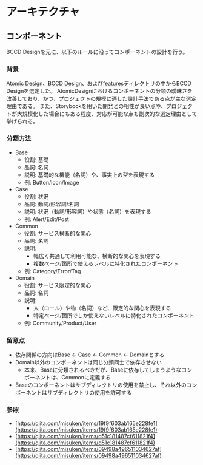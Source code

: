 # アーキテクチャ

## コンポーネント

BCCD Designを元に、以下のルールに沿ってコンポーネントの設計を行う。

### 背景

[Atomic Design](https://atomicdesign.bradfrost.com/)、[BCCD Design](https://qiita.com/misuken/items/19f9f603ab165e228fe1)、および[featuresディレクトリ](https://github.com/alan2207/bulletproof-react)の中からBCCD Designを選定した。
AtomicDesignにおけるコンポーネントの分類の曖昧さを改善しており、かつ、プロジェクトの規模に適した設計手法である点が主な選定理由である。
また、Storybookを用いた開発との相性が良い点や、プロジェクトが大規模化した場合にもある程度、対応が可能な点も副次的な選定理由として挙げられる。

### 分類方法

- Base
  - 役割: 基礎
  - 品詞: 名詞
  - 説明: 基礎的な機能（名詞）や、事実上の型を表現する
  - 例: Button/Icon/Image
- Case
  - 役割: 状況
  - 品詞: 動詞/形容詞/名詞
  - 説明: 状況（動詞/形容詞）や状態（名詞）を表現する
  - 例: Alert/Edit/Post
- Common
  - 役割: サービス横断的な関心
  - 品詞: 名詞
  - 説明:
    - 幅広く共通して利用可能な、横断的な関心を表現する
    - 複数ページ/箇所で使えるレベルに特化されたコンポーネント
  - 例: Category/Error/Tag
- Domain
  - 役割: サービス限定的な関心
  - 品詞: 名詞
  - 説明:
    - 人（ロール）や物（名詞）など、限定的な関心を表現する
    - 特定ページ/箇所でしか使えないレベルに特化されたコンポーネント
  - 例: Community/Product/User

### 留意点

- 依存関係の方向はBase <- Case <- Common <- Domainとする
- Domain以外のコンポーネントは同じ分類同士で依存させない
  - 本来、Baseに分類されるべきだが、Baseに依存してしまうようなコンポーネントは、Commonに定義する
- Baseのコンポーネントはサブディレクトリの使用を禁止し、それ以外のコンポーネントはサブディレクトリの使用を許可する

### 参照

- [https://qiita.com/misuken/items/19f9f603ab165e228fe1](https://qiita.com/misuken/items/19f9f603ab165e228fe1)
- [https://qiita.com/misuken/items/d51c181487cf611821f4](https://qiita.com/misuken/items/d51c181487cf611821f4)
- [https://qiita.com/misuken/items/09498a496511034627af](https://qiita.com/misuken/items/09498a496511034627af)
